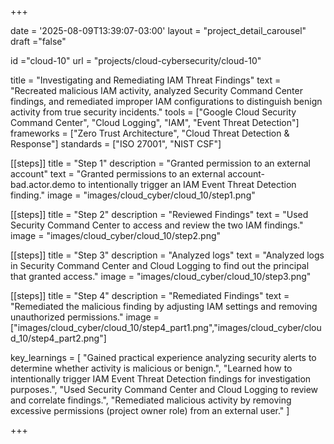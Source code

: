+++

date = '2025-08-09T13:39:07-03:00'
layout = "project_detail_carousel"
draft ="false"

id ="cloud-10"
url = "projects/cloud-cybersecurity/cloud-10"

title = "Investigating and Remediating IAM Threat Findings"
text = "Recreated malicious IAM activity, analyzed Security Command Center findings, and remediated improper IAM configurations to distinguish benign activity from true security incidents."
tools = ["Google Cloud Security Command Center", "Cloud Logging", "IAM", "Event Threat Detection"]
frameworks = ["Zero Trust Architecture", "Cloud Threat Detection & Response"]
standards = ["ISO 27001", "NIST CSF"]

[[steps]]
title = "Step 1"
description = "Granted permission to an external account"
text = "Granted permissions to an external account-bad.actor.demo to intentionally trigger an IAM Event Threat Detection finding."
image = "images/cloud_cyber/cloud_10/step1.png"

[[steps]]
title = "Step 2"
description = "Reviewed Findings"
text = "Used Security Command Center to access and review the two IAM findings."
image = "images/cloud_cyber/cloud_10/step2.png"

[[steps]]
title = "Step 3"
description = "Analyzed logs"
text = "Analyzed logs in Security Command Center and Cloud Logging to find out the principal that granted access."
image = "images/cloud_cyber/cloud_10/step3.png"

[[steps]]
title = "Step 4"
description = "Remediated Findings"
text = "Remediated the malicious finding by adjusting IAM settings and removing unauthorized permissions."
image = ["images/cloud_cyber/cloud_10/step4_part1.png","images/cloud_cyber/cloud_10/step4_part2.png"]

key_learnings = [
    "Gained practical experience analyzing security alerts to determine whether activity is malicious or benign.",
    "Learned how to intentionally trigger IAM Event Threat Detection findings for investigation purposes.",
    "Used Security Command Center and Cloud Logging to review and correlate findings.",
    "Remediated malicious activity by removing excessive permissions (project owner role) from an external user."
]


+++